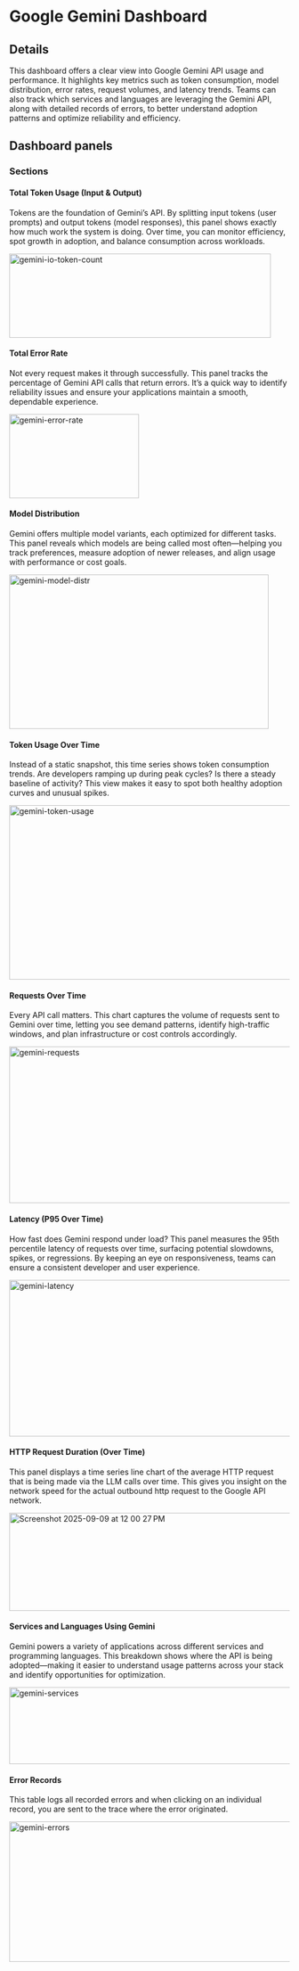 # Google Gemini Dashboard

## Details

This dashboard offers a clear view into Google Gemini API usage and performance. It highlights key metrics such as token consumption, model distribution, error rates, request volumes, and latency trends. Teams can also track which services and languages are leveraging the Gemini API, along with detailed records of errors, to better understand adoption patterns and optimize reliability and efficiency.


## Dashboard panels

### Sections

#### Total Token Usage (Input & Output)

Tokens are the foundation of Gemini’s API. By splitting input tokens (user prompts) and output tokens (model responses), this panel shows exactly how much work the system is doing. Over time, you can monitor efficiency, spot growth in adoption, and balance consumption across workloads.

<img width="470" height="151" alt="gemini-io-token-count" src="https://github.com/user-attachments/assets/1f13435e-e926-4c70-9e13-804f10f6fc48" />



#### Total Error Rate

Not every request makes it through successfully. This panel tracks the percentage of Gemini API calls that return errors. It’s a quick way to identify reliability issues and ensure your applications maintain a smooth, dependable experience.

<img width="233" height="151" alt="gemini-error-rate" src="https://github.com/user-attachments/assets/3648b04d-3370-41e0-8083-0f3fc93b54ce" />



#### Model Distribution

Gemini offers multiple model variants, each optimized for different tasks. This panel reveals which models are being called most often—helping you track preferences, measure adoption of newer releases, and align usage with performance or cost goals.

<img width="466" height="277" alt="gemini-model-distr" src="https://github.com/user-attachments/assets/d1f90ae7-93e7-484f-88d8-d55a77d8d00e" />


#### Token Usage Over Time

Instead of a static snapshot, this time series shows token consumption trends. Are developers ramping up during peak cycles? Is there a steady baseline of activity? This view makes it easy to spot both healthy adoption curves and unusual spikes.

<img width="683" height="313" alt="gemini-token-usage" src="https://github.com/user-attachments/assets/b316a274-89f5-4452-b2e0-ea81a187a382" />


#### Requests Over Time

Every API call matters. This chart captures the volume of requests sent to Gemini over time, letting you see demand patterns, identify high-traffic windows, and plan infrastructure or cost controls accordingly.

<img width="708" height="281" alt="gemini-requests" src="https://github.com/user-attachments/assets/4f060da9-3297-447c-89b8-730f28e39a47" />


#### Latency (P95 Over Time)

How fast does Gemini respond under load? This panel measures the 95th percentile latency of requests over time, surfacing potential slowdowns, spikes, or regressions. By keeping an eye on responsiveness, teams can ensure a consistent developer and user experience.

<img width="708" height="281" alt="gemini-latency" src="https://github.com/user-attachments/assets/3c909491-7dfd-4a0d-8fcb-2b88cc8ff58d" />

#### HTTP Request Duration (Over Time)

This panel displays a time series line chart of the average HTTP request that is being made via the LLM calls over time. This gives you insight on the network speed for the actual outbound http request to the Google API network. 

<img width="598" height="176" alt="Screenshot 2025-09-09 at 12 00 27 PM" src="https://github.com/user-attachments/assets/ef061331-0b4b-4e25-a50b-fe0c8a771045" />



#### Services and Languages Using Gemini

Gemini powers a variety of applications across different services and programming languages. This breakdown shows where the API is being adopted—making it easier to understand usage patterns across your stack and identify opportunities for optimization.

<img width="708" height="138" alt="gemini-services" src="https://github.com/user-attachments/assets/7ef5f513-3581-4966-b1a0-e37b25f801a7" />



#### Error Records

This table logs all recorded errors and when clicking on an individual record, you are sent to the trace where the error originated.

<img width="708" height="252" alt="gemini-errors" src="https://github.com/user-attachments/assets/e9a4c0c1-71f2-4cd5-b565-2a6c93afa975" />










